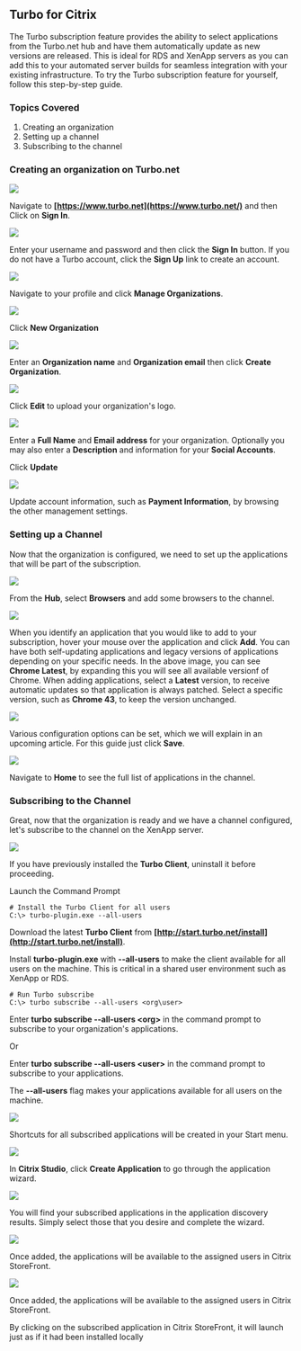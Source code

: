 ## Turbo for Citrix

The Turbo subscription feature provides the ability to select applications from the Turbo.net hub and have them automatically update as new versions are released. This is ideal for RDS and XenApp servers as you can add this to your automated server builds for seamless integration with your existing infrastructure. To try the Turbo subscription feature for yourself, follow this step-by-step guide.

### Topics Covered

1. Creating an organization					
2. Setting up a channel
3. Subscribing to the channel

### Creating an organization on Turbo.net

![](/components/docs/getting_started/turbo_for_citrix/Step1.png)

Navigate to **[https://www.turbo.net](https://www.turbo.net/)** and then Click on **Sign In**.

![](/components/docs/getting_started/turbo_for_citrix/Step2.png)

Enter your username and password and then click the **Sign In** button.  If you do not have a Turbo account, click the **Sign Up** link to create an account.

![](/components/docs/getting_started/turbo_for_citrix/MOrg1.png)

Navigate to your profile and click **Manage Organizations**.

![](/components/docs/getting_started/turbo_for_citrix/MOrg2.png)

Click **New Organization**

![](/components/docs/getting_started/turbo_for_citrix/MOrg3.png)

Enter an **Organization name** and **Organization email** then click **Create Organization**.

![](/components/docs/getting_started/turbo_for_citrix/EditIcon.png)

Click **Edit** to upload your organization's logo.

![](/components/docs/getting_started/turbo_for_citrix/Corg4.png)

Enter a **Full Name** and **Email address** for your organization. Optionally you may also enter a **Description** and information for your **Social Accounts**.

Click **Update**

![](/components/docs/getting_started/turbo_for_citrix/MOrg10.png)

Update account information, such as **Payment Information**, by browsing the other management settings.

### Setting up a Channel

Now that the organization is configured, we need to set up the applications that will be part of the subscription.

![](/components/docs/getting_started/turbo_for_citrix/MOrg6.png)

From the **Hub**, select **Browsers** and add some browsers to the channel.

![](/components/docs/getting_started/turbo_for_citrix/MOrg7.png)

When you identify an application that you would like to add to your subscription, hover your mouse over the application and click **Add**. You can have both self-updating applications and legacy versions of applications depending on your specific needs. In the above image, you can see **Chrome Latest**, by expanding this you will see all available versionf of Chrome. When adding applications, select a **Latest** version, to receive automatic updates so that application is always patched.  Select a specific version, such as **Chrome 43**, to keep the version unchanged. 

![](/components/docs/getting_started/turbo_for_citrix/MOrg8.png)

Various configuration options can be set, which we will explain in an upcoming article. For this guide just click **Save**.

![](/components/docs/getting_started/turbo_for_citrix/MOrg9.png)

Navigate to **Home** to see the full list of applications in the channel.
  
### Subscribing to the Channel

Great, now that the organization is ready and we have a channel configured, let's subscribe to the channel on the XenApp server.

![](/components/docs/getting_started/turbo_for_citrix/Step5.png)

If you have previously installed the **Turbo Client**, uninstall it before proceeding.

Launch the Command Prompt

```	
# Install the Turbo Client for all users
C:\> turbo-plugin.exe --all-users

```

Download the latest **Turbo Client** from **[http://start.turbo.net/install](http://start.turbo.net/install)**. 

Install **turbo-plugin.exe** with **--all-users** to make the client available for all users on the machine.  This is critical in a shared user environment such as XenApp or RDS. 

```	
# Run Turbo subscribe
C:\> turbo subscribe --all-users <org\user>

```

Enter **turbo subscribe --all-users &lt;org&gt;** in the command prompt to subscribe to your organization's applications.  

Or

Enter **turbo subscribe --all-users &lt;user&gt;** in the command prompt to subscribe to your applications.

The **--all-users** flag makes your applications available for all users on the machine.

![](/components/docs/getting_started/turbo_for_citrix/SMenu.png)

Shortcuts for all subscribed applications will be created in your Start menu. 

![](/components/docs/getting_started/turbo_for_citrix/Step9.png)

In **Citrix Studio**, click **Create Application** to go through the application wizard.

![](/components/docs/getting_started/turbo_for_citrix/Step10.png)

You will find your subscribed applications in the application discovery results.  Simply select those that you desire and complete the wizard. 

![](/components/docs/getting_started/turbo_for_citrix/Step11.png)

Once added, the applications will be available to the assigned users in Citrix StoreFront. 

![](/components/docs/getting_started/turbo_for_citrix/Step12.png)

Once added, the applications will be available to the assigned users in Citrix StoreFront. 

By clicking on the subscribed application in Citrix StoreFront, it will launch just as if it had been installed locally
